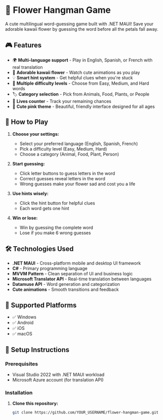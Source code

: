 ﻿# 🌸 Flower Hangman Game

A cute multilingual word-guessing game built with .NET MAUI! Save your adorable kawaii flower by guessing the word before all the petals fall away.

## 🎮 Features

- 🌍 **Multi-language support** - Play in English, Spanish, or French with real translation
- 🌸 **Adorable kawaii flower** - Watch cute animations as you play
- 💡 **Smart hint system** - Get helpful clues when you're stuck
- 🎯 **Multiple difficulty levels** - Choose from Easy, Medium, and Hard words
- 🏷️ **Category selection** - Pick from Animals, Food, Plants, or People
- 💖 **Lives counter** - Track your remaining chances
- 🎨 **Cute pink theme** - Beautiful, friendly interface designed for all ages

## 🎲 How to Play

1. **Choose your settings:**
   - Select your preferred language (English, Spanish, French)
   - Pick a difficulty level (Easy, Medium, Hard)
   - Choose a category (Animal, Food, Plant, Person)

2. **Start guessing:**
   - Click letter buttons to guess letters in the word
   - Correct guesses reveal letters in the word
   - Wrong guesses make your flower sad and cost you a life

3. **Use hints wisely:**
   - Click the hint button for helpful clues
   - Each word gets one hint

4. **Win or lose:**
   - Win by guessing the complete word
   - Lose if you make 6 wrong guesses

## 🛠️ Technologies Used

- **.NET MAUI** - Cross-platform mobile and desktop UI framework
- **C#** - Primary programming language
- **MVVM Pattern** - Clean separation of UI and business logic
- **Microsoft Translator API** - Real-time translation between languages
- **Datamuse API** - Word generation and categorization
- **Cute animations** - Smooth transitions and feedback

## 📱 Supported Platforms

- ✅ Windows
- ✅ Android  
- ✅ iOS
- ✅ macOS

## 🚀 Setup Instructions

### Prerequisites
- Visual Studio 2022 with .NET MAUI workload
- Microsoft Azure account (for translation API)

### Installation
1. **Clone this repository:**
   ```bash
   git clone https://github.com/YOUR_USERNAME/flower-hangman-game.git